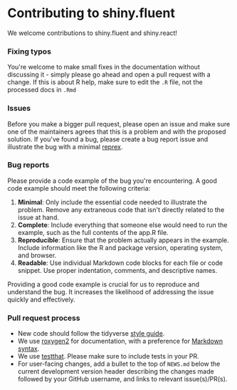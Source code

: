 # Contributing to shiny.fluent

We welcome contributions to shiny.fluent and shiny.react!

### Fixing typos

You're welcome to make small fixes in the documentation without discussing it - simply please go ahead and open a pull request with a change. If this is about R help, make sure to edit the `.R` file, not the processed docs in `.Rmd`

### Issues

Before you make a bigger pull request, please open an issue and make sure one of the maintainers agrees that this is a problem and with the proposed solution. If you've found a
bug, please create a bug report issue and illustrate the bug with a minimal
[reprex](https://www.tidyverse.org/help/#reprex).

### Bug reports

Please provide a code example of the bug you're encountering.
A good code example should meet the following criteria:

1. **Minimal**: Only include the essential code needed to illustrate the problem.
Remove any extraneous code that isn't directly related to the issue at hand.
2. **Complete**: Include everything that someone else would need to run the example,
such as the full contents of the app.R file.
3. **Reproducible**: Ensure that the problem actually appears in the example.
Include information like the R and package version, operating system, and browser.
4. **Readable**: Use individual Markdown code blocks for each file or code snippet.
Use proper indentation, comments, and descriptive names.

Providing a good code example is crucial for us to reproduce and understand the bug.
It increases the likelihood of addressing the issue quickly and effectively.

### Pull request process

*  New code should follow the tidyverse [style guide](http://style.tidyverse.org).
*  We use [roxygen2](https://cran.r-project.org/package=roxygen2) for documentation, with a preference for
[Markdown syntax](https://cran.r-project.org/web/packages/roxygen2/vignettes/rd-formatting.html).
*  We use [testthat](https://cran.r-project.org/package=testthat). Please make sure to include tests in your PR.
*  For user-facing changes, add a bullet to the top of `NEWS.md` below the current
development version header describing the changes made followed by your GitHub
username, and links to relevant issue(s)/PR(s).
